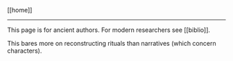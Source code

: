 [[home]]

---

This page is for ancient authors. For modern researchers see [[biblio]].


This bares more on reconstructing rituals than narratives (which concern characters).